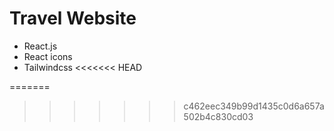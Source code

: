 # Travel Website
- React.js
- React icons
- Tailwindcss
<<<<<<< HEAD

=======
>>>>>>> c462eec349b99d1435c0d6a657a502b4c830cd03
